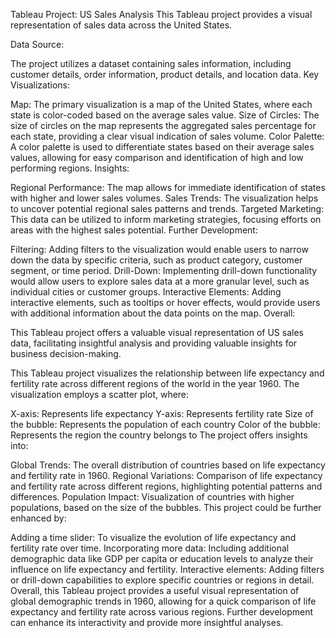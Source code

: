 Tableau Project: US Sales Analysis
This Tableau project provides a visual representation of sales data across the United States.

Data Source:

The project utilizes a dataset containing sales information, including customer details, order information, product details, and location data.
Key Visualizations:

Map: The primary visualization is a map of the United States, where each state is color-coded based on the average sales value.
Size of Circles: The size of circles on the map represents the aggregated sales percentage for each state, providing a clear visual indication of sales volume.
Color Palette: A color palette is used to differentiate states based on their average sales values, allowing for easy comparison and identification of high and low performing regions.
Insights:

Regional Performance: The map allows for immediate identification of states with higher and lower sales volumes.
Sales Trends: The visualization helps to uncover potential regional sales patterns and trends.
Targeted Marketing: This data can be utilized to inform marketing strategies, focusing efforts on areas with the highest sales potential.
Further Development:

Filtering: Adding filters to the visualization would enable users to narrow down the data by specific criteria, such as product category, customer segment, or time period.
Drill-Down: Implementing drill-down functionality would allow users to explore sales data at a more granular level, such as individual cities or customer groups.
Interactive Elements: Adding interactive elements, such as tooltips or hover effects, would provide users with additional information about the data points on the map.
Overall:

This Tableau project offers a valuable visual representation of US sales data, facilitating insightful analysis and providing valuable insights for business decision-making.


This Tableau project visualizes the relationship between life expectancy and fertility rate across different regions of the world in the year 1960. The visualization employs a scatter plot, where:

X-axis: Represents life expectancy
Y-axis: Represents fertility rate
Size of the bubble: Represents the population of each country
Color of the bubble: Represents the region the country belongs to
The project offers insights into:

Global Trends: The overall distribution of countries based on life expectancy and fertility rate in 1960.
Regional Variations: Comparison of life expectancy and fertility rate across different regions, highlighting potential patterns and differences.
Population Impact: Visualization of countries with higher populations, based on the size of the bubbles.
This project could be further enhanced by:

Adding a time slider: To visualize the evolution of life expectancy and fertility rate over time.
Incorporating more data: Including additional demographic data like GDP per capita or education levels to analyze their influence on life expectancy and fertility.
Interactive elements: Adding filters or drill-down capabilities to explore specific countries or regions in detail.
Overall, this Tableau project provides a useful visual representation of global demographic trends in 1960, allowing for a quick comparison of life expectancy and fertility rate across various regions. Further development can enhance its interactivity and provide more insightful analyses.
